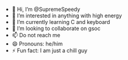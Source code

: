 - 👋 Hi, I’m @SupremeSpeedy
- 👀 I’m interested in anything with high energy
- 🌱 I’m currently learning C and keyboard
- 💞️ I’m looking to collaborate on gsoc
- 📫 Do not reach me
- 😄 Pronouns: he/him
- ⚡ Fun fact: I am just a chill guy

<!---
SupremeSpeedy/SupremeSpeedy is a ✨ special ✨ repository because its `README.md` (this file) appears on your GitHub profile.
You can click the Preview link to take a look at your changes.
--->
